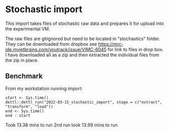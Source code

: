 # Stochastic import

This import takes files of stochastic raw data and prepares it for upload into the experimental VM.

The raw files are gitignored but need to be located in "stochastics" folder. They can be downloaded from dropbox see https://mrc-ide.myjetbrains.com/youtrack/issue/VIMC-6045 for link to files in drop box. I have downloaded all as a zip and then extracted the individual files from the zip in place.

## Benchmark

From my workstation running import: 

```
start <- Sys.time()
dettl::dettl_run("2022-03-15_stochastic_import", stage = c("extract", "transform", "load"))
end <- Sys.time()
end - start
```
Took 13.38 mins to run
2nd run took 13.99 mins to run
